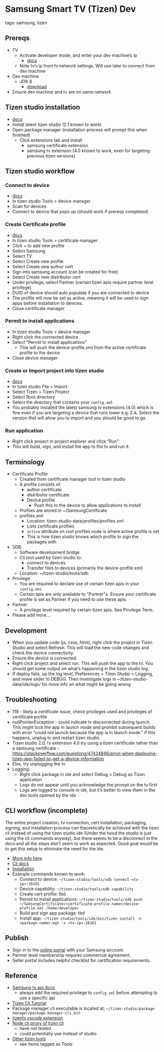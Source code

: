 # Samsung Smart TV (Tizen) Dev

tags: samsung, tizen

## Prereqs
* TV
  * Activate developer mode, and enter your dev machine’s ip
    * [docs](http://developer.samsung.com/tv/develop/getting-started/using-sdk/tv-device)
  * Note tv’s ip from tv network settings. Will use later to connect from dev machine
* Dev machine
  * JDK 8
    * [download](http://www.oracle.com/technetwork/java/javase/downloads/jdk8-downloads-2133151.html)
* Ensure dev machine and tv are on same network

## Tizen studio installation
* [docs](http://developer.samsung.com/tv/develop/getting-started/setting-up-sdk/installing-tv-sdk)
* Install latest tizen studio (2.1 known to work)
* Open package manager (installation process will prompt this when finished)
  * Click extensions tab and install
    * samsung certificate extension
    * samsung tv extension (4.0 known to work, even for targeting previous tizen versions)

## Tizen studio workflow
### Connect to device
* [docs](http://developer.samsung.com/tv/develop/getting-started/using-sdk/tv-device)
* In tizen studio Tools > device manager
* Scan for devices
* Connect to device that pops up (should work if prereqs completed)

### Create Certificate profile
* [docs](http://developer.samsung.com/tv/develop/getting-started/setting-up-sdk/creating-certificates)
* In tizen studio Tools > certificate manager
* Click + to add new profile
* Select Samsung
* Select TV
* Select Create new profile
* Select Create new author cert
* Sign into samsung account (can be created for free)
* Select Create new distributor cert
* Under privilege, select Partner (certain tizen apis require partner level privilege)
* DUID of device should auto populate if you are connected to device
* The profile will now be set as active, meaning it will be used to sign apps before installation to devices.
* Close certificate manager

### Permit to install applications
* In tizen studio Tools > device manager
* Right click the connected device
* Select “Permit to install applications”
  * This will push the device-profile.xml from the active certificate profile to the device
* Close device manager.

### Create or Import project into tizen studio
* [docs](http://developer.samsung.com/tv/develop/getting-started/creating-tv-applications)
* In tizen studio File > Import
* Select Tizen > Tizen Project
* Select Root directory
* Select the directory that contains your `config.xml`
* You probably installed the latest samsung tv extensions (4.0) which is fine even if you are targeting a device that runs lower e.g. 2.4. Select the version that will allow you to import and you should be good to go.

### Run application
* Right click project in project explorer and click "Run”
* This will build, sign, and install the app to the tv and run it.

## Terminology
* Certificate Profile
  * Created from certificate manager tool in tizen studio
  * A profile consists of:
    * author certificate
    * distributor certificate
    * Device profile
       * Push this to the device to allow applications to install
  * Profiles are stored in ~/SamsungCertificate
  * profiles.xml
    * Location: tizen-studio-data/profiles/profiles.xml
    * Lists certificate profiles
    * `active` attribute on root profiles node is where active profile is set
    * This is how tizen studio knows which profile to sign the packages with
* SDB
  * Software development bridge
  * Cli tool used by tizen studio to:
    * connect to devices
    * Transfer files to devices (primarily the device-profile.xml)
  * Location: ~/tizen-studio/tools/sdb
* Privilege
  * You are required to declare use of certain tizen apis in your `config.xml`.
  * Certain apis are only available to "Partner"s. Ensure your certificate profile is set as Partner if you need to use these apis.
* Partner
  * A privilege level required by certain tizen apis. See Privilege Term.
* Please add more...

## Development
* When you update code (js, csss, html), right click the project in Tizen Studio and select Refresh. This will load the new code changes and check the device connectivity.
* Ensure the device is connected.
* Right click project and select run. This will push the app to the tv. You should get some output on what’s happening in the tizen studio log.
* If deploy fails, up the log level, Preferences > Tizen Studio > Logging, and move slider to DEBUG. Then investigate logs in ~/tizen-studio-data/ide/logs/ for more info on what might be going wrong

## Troubleshooting
* 118 - likely a certificate issue, check privileges used and privileges of certificate profile
* nullPointerException - could indicate tv disconnected during launch. This might lock the app in launch mode and prohibit subsequent builds with error “could not launch because the app is in launch mode.” if this happens, unplug tv and restart tizen studio.
* Tizen studio 2.0, tv extension 4.0 try using a tizen certificate rather than a samsung certificate - https://stackoverflow.com/questions/47424846/error-when-deploying-tizen-app-failed-to-get-a-device-information
* Else, try unplugging the tv
* Logging:
  * Right click package in ide and select Debug > Debug as Tizen application
  * Logs do not appear until you acknowledge the prompt on the tv first
  * Logs are logged to console in ide, but it’s better to view them in the dev tools opened by the ide

## CLI workflow (incomplete)
The entire project creation, tv connection, cert installation, packaging, signing, and installation process can theoretically be achieved with the tizen cli instead of using the tizen studio ide (Under the hood the studio is just using the cli commands anyway), but there seems to be a disconnect in the docs and all the steps don’t seem to work as expected. Good goal would be to get this setup to eliminate the need for the ide.

* [More info here](http://stackoverflow.com/questions/38308306/how-to-install-apps-on-samsung-tizen-tv-from-command-line)
* [Cli docs](https://developer.tizen.org/development/tizen-studio/web-tools/cli)
* [Installation](https://developer.tizen.org/development/tizen-studio/download/installing-tizen-studio#cli_installer)
* Example commands known to work:
  * Connect to device: `~/tizen-studio/tools/sdb connect <tv-ip>:26101`
  * Device capability: `~/tizen-studio/tools/sdb capability`
  * Create cert profile: tbd
  * Permit to install applications: `~/tizen-studio/tools/sdb push ~/SamsungCertificate/<certificate-profile-name>/device-profile.xml /home/developer`
  * Build and sign app package: tbd
  * Install app: `~/tizen-studio/tools/ide/bin/tizen install -n <package-name>.wgt -s <tv-ip>:26101`

## Publish
* Sign in to the [online portal](https://seller.samsungapps.com/tv/portal/main) with your Samsung account.
* Partner level membership requires commercial agreement.
* Seller portal includes helpful checklist for certification requirements.

## Reference
* [Samsung tv api docs](http://developer.samsung.com/tv/develop/api-references/samsung-product-api-references)
  * always add the required privilege to `config.xml` before attempting to use a specific api
* [Tizen Cli Tutorial](https://developer.tizen.org/community/tip-tech/sample-web-application-development-using-command-line-interface)
* Package manager cli executable is located at: `~/tizen-studio/package-manager/package-manager-cli.bin`
* [tizentv vscode extension](https://marketplace.visualstudio.com/items?itemName=tizensdk.tizentv)
* [Node cli proxy of tizen cli](https://github.com/reaktor/tizendev)
  * have not tested
  * could potentially use instead of studio
* [Other tizen tools](https://developer.tizen.org/community/tizen-projects)
  * see items tagged as Tools
